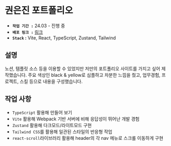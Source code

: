 # 권은진 포트폴리오
- **`작업 기간 :`** 24.03 - 진행 중
- **`배포 링크 :`** [링크](https://portfolio-eunjin.netlify.app/)
- **`Stack` :** Vite, React, TypeScript, Zustand, Tailwind

## 설명
노션, 템플릿 소스 등을 이용할 수 있었지만 저만의 포트폴리오 사이트를 가지고 싶어 제작했습니다.
주요 색상인 black & yellow로 심플하고 차분한 느낌을 줬고,
업무경험, 프로젝트, 스킬 등으로 내용을 구성했습니다.

## 작업 사항
- `TypeScript` 활용해 만들어 보기
- `Vite` 활용해 Webpack 기반 서버에 비해 응답성이 뛰어난 개발 경험
- `Zustand` 활용해 다크모드/라이트모드 구현
- `Tailwind CSS`를 활용해 일관된 스타일의 반응형 작업
- `react-scroll`라이브러리 활용해 header의 각 nav 메뉴로 스크롤 이동하게 구현

<!-- ### Git Commit( feat: “커밋 내용” )
```
init: 초기 세팅을 했을 경우
setup: 폴더 혹은 전체적인 구조의 변경이 있을 경우
feat: 새로운 기능을 추가할 경우
fix: 버그를 고친 경우
docs: 문서를 수정한 경우
style: 코드 포맷 변경, 세미 콜론 누락, 코드 수정이 없는 경우
refactor: 프로덕션 코드 리팩토링
test: 테스트 추가, 테스트 리팩토링 (코드 변경 X)
chore: 빌드 테스트 업데이트, 패키지 매니저를 설정하는 경우 (코드 변경 X)
design: CSS 등 사용자 UI 디자인 변경
comment: 필요한 주석 추가 및 변경
rename: 파일 혹은 폴더명을 수정하는 경우
remove: 사용하지 않는 파일 혹은 폴더를 삭제하는 경우
```  -->